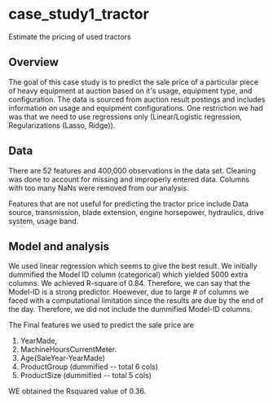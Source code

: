# case_study1_tractor
Estimate the pricing of used tractors


## Overview
The goal of this case study is to predict the sale price of a particular piece
of heavy equipment
at auction based on it's usage, equipment type, and configuration.
The data is sourced from auction result postings and includes information
on usage and equipment configurations.
One restriction we had was that we need to use regressions only
(Linear/Logistic regression, Regularizations (Lasso, Ridge)).

## Data
There are 52 features and 400,000 observations in the data set.
Cleaning was done to account for missing and improperly entered data.
Columns with too many NaNs were removed from our analysis.

Features that are not useful for predicting the tractor price include Data source, transmission, blade extension, engine horsepower, hydraulics, drive system, usage band.

## Model and analysis
We used linear regression which seems to give the best result.
We initially dummified the Model ID column (categorical) which yielded 5000 extra columns. We achieved R-square of 0.84. Therefore, we can say that the Model-ID is a strong predictor. Hoewever, due to large # of columns we faced with a computational limitation since the results are due by the end of the day. Therefore, we did not include the dummified Model-ID columns.

The Final features we used to predict the sale price are
1. YearMade,
2. MachineHoursCurrentMeter.
3. Age(SaleYear-YearMade)
4. ProductGroup (dummified -- total 6 cols)
5. ProductSize (dummified -- total 5 cols)

WE obtained the Rsquared value of 0.36.
